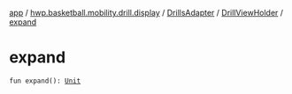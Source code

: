 [app](../../../index.md) / [hwp.basketball.mobility.drill.display](../../index.md) / [DrillsAdapter](../index.md) / [DrillViewHolder](index.md) / [expand](.)

# expand

`fun expand(): `[`Unit`](https://kotlinlang.org/api/latest/jvm/stdlib/kotlin/-unit/index.html)